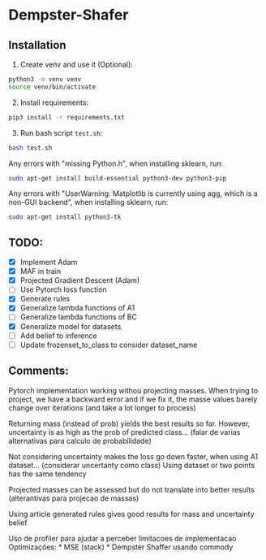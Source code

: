 # Dempster-Shafer

## Installation
1. Create venv and use it (Optional):
```bash
python3 -m venv venv
source venv/bin/activate
```
2. Install requirements:
```bash
pip3 install -r requirements.txt
```
3. Run bash script `test.sh`:
```bash
bash test.sh
```
Any errors with "missing Python.h", when installing sklearn, run: 
```bash
sudo apt-get install build-essential python3-dev python3-pip
```

Any errors with "UserWarning: Matplotlib is currently using agg, which is a non-GUI backend", when installing sklearn, run: 
```bash
sudo apt-get install python3-tk
```

## TODO:
- [x] Implement Adam
- [x] MAF in train
- [x] Projected Gradient Descent (Adam)
- [ ] Use Pytorch loss function
- [x] Generate rules
- [x] Generalize lambda functions of A1
- [ ] Generalize lambda functions of BC
- [x] Generalize model for datasets
- [ ] Add belief to inference
- [ ] Update frozenset_to_class to consider dataset_name

## Comments:
Pytorch implementation working withou projecting masses. When trying to project, we have a backward error and if we fix it, the masse values barely change over iterations (and take a lot longer to process)

Returning mass (instead of prob) yields the best results so far. However, uncertainty is as high as the prob of predicted class... (falar de varias alternativas para calculo de probabilidade)

Not considering uncertainty makes the loss go down faster, when using A1 dataset... (considerar uncertanty como class)
Using dataset or two points has the same tendency

Projected masses can be assessed but do not translate into better results (alterantivas para projecao de massas)

Using article generated rules gives good results for mass and uncertainty belief

Uso de profiler para ajudar a perceber limitacoes de implementacao
Optimizações:
    * MSE (stack)
    * Dempster Shaffer usando commody 
